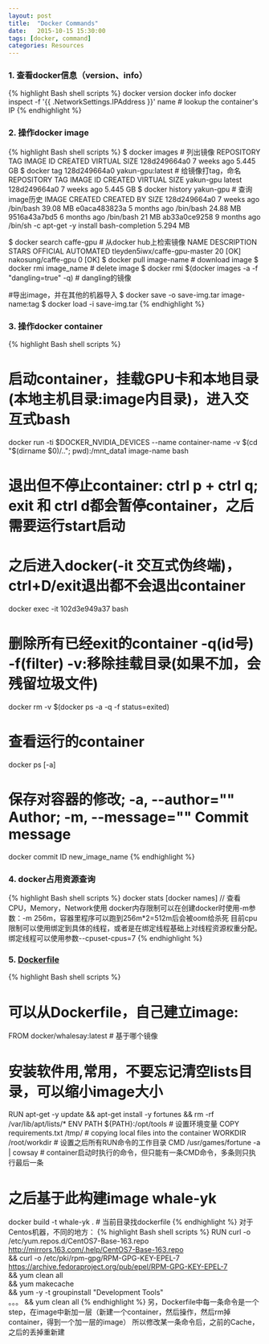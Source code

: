 ```yaml
---
layout: post
title:  "Docker Commands"
date:   2015-10-15 15:30:00
tags: [docker, command]
categories: Resources
---
```


### 1. 查看docker信息（version、info）
{% highlight Bash shell scripts %}
docker version
docker info
docker inspect -f '{{ .NetworkSettings.IPAddress }}' name  # lookup the container's IP
{% endhighlight %}

### 2. 操作docker image
{% highlight Bash shell scripts %}
$ docker images  # 列出镜像
REPOSITORY             TAG                 IMAGE ID            CREATED             VIRTUAL SIZE
<none>                 <none>              128d249664a0        7 weeks ago         5.445 GB
$ docker tag 128d249664a0 yakun-gpu:latest  # 给镜像打tag，命名
REPOSITORY             TAG                 IMAGE ID            CREATED             VIRTUAL SIZE
yakun-gpu              latest              128d249664a0        7 weeks ago         5.445 GB
$ docker history yakun-gpu  # 查询image历史
IMAGE               CREATED              CREATED BY                                      SIZE
128d249664a0        7 weeks ago          /bin/bash                                       39.08 MB
e0aca483823a        5 months ago         /bin/bash                                       24.88 MB
9516a43a7bd5        6 months ago         /bin/bash                                       21 MB
ab33a0ce9258        9 months ago         /bin/sh -c apt-get -y install bash-completion   5.294 MB

$ docker search caffe-gpu  # 从docker hub上检索镜像
NAME                           DESCRIPTION                                     STARS     OFFICIAL   AUTOMATED
tleyden5iwx/caffe-gpu-master                                                   20                   [OK]
nakosung/caffe-gpu                                                             0                    [OK]
$ docker pull image-name  # download image
$ docker rmi image_name  # delete image
$ docker rmi $(docker images -a -f "dangling=true" -q)  # dangling的镜像

#导出image，并在其他的机器导入
$ docker save  -o save-img.tar image-name:tag
$ docker load -i save-img.tar
{% endhighlight %}

### 3. 操作docker container
{% highlight Bash shell scripts %}
# 启动container，挂载GPU卡和本地目录(本地主机目录:image内目录)，进入交互式bash
docker run -ti $DOCKER_NVIDIA_DEVICES --name container-name -v $(cd "$(dirname $0)/.."; pwd):/mnt_data1 image-name bash
# 退出但不停止container: ctrl p + ctrl q; exit 和 ctrl d都会暂停container，之后需要运行start启动
# 之后进入docker(-it 交互式伪终端)，ctrl+D/exit退出都不会退出container
docker exec -it 102d3e949a37 bash
# 删除所有已经exit的container -q(id号) -f(filter) -v:移除挂载目录(如果不加，会残留垃圾文件)
docker rm -v $(docker ps -a -q -f status=exited)

# 查看运行的container
docker ps [-a]
# 保存对容器的修改; -a, --author="" Author; -m, --message="" Commit message  
docker commit ID new_image_name 
{% endhighlight %}

### 4. docker占用资源查询
{% highlight Bash shell scripts %}
docker stats [docker names]  // 查看CPU，Memory，Network使用
docker内存限制可以在创建docker时使用-m参数：-m 256m，容器里程序可以跑到256m*2=512m后会被oom给杀死
目前cpu限制可以使用绑定到具体的线程，或者是在绑定线程基础上对线程资源权重分配。绑定线程可以使用参数--cpuset-cpus=7
{% endhighlight %}

### 5. [Dockerfile](https://docs.docker.com/engine/articles/dockerfile_best-practices/)
{% highlight Bash shell scripts %}
# 可以从Dockerfile，自己建立image:
FROM docker/whalesay:latest  # 基于哪个镜像
# 安装软件用,常用，不要忘记清空lists目录，可以缩小image大小
RUN apt-get -y update && apt-get install -y fortunes && rm -rf /var/lib/apt/lists/*
ENV PATH ${PATH}:/opt/tools  # 设置环境变量
COPY requirements.txt /tmp/  # copying local files into the container 
WORKDIR /root/workdir  # 设置之后所有RUN命令的工作目录
CMD /usr/games/fortune -a | cowsay # container启动时执行的命令，但只能有一条CMD命令，多条则只执行最后一条
# 之后基于此构建image whale-yk
docker build -t whale-yk . # 当前目录找dockerfile
{% endhighlight %}
对于Centos机器，不同的地方：
{% highlight Bash shell scripts %}
RUN curl -o /etc/yum.repos.d/CentOS7-Base-163.repo  http://mirrors.163.com/.help/CentOS7-Base-163.repo \
&& curl -o /etc/pki/rpm-gpg/RPM-GPG-KEY-EPEL-7 https://archive.fedoraproject.org/pub/epel/RPM-GPG-KEY-EPEL-7 \
&& yum clean all \
&& yum makecache \
&& yum -y -t groupinstall "Development Tools" \
。。。
&& yum clean all
{% endhighlight %}
另，Dockerfile中每一条命令是一个step，在image中新加一层（新建一个container，然后操作，然后rm掉container，得到一个加一层的image）
所以修改某一条命令后，之前的Cache，之后的丢掉重新建
